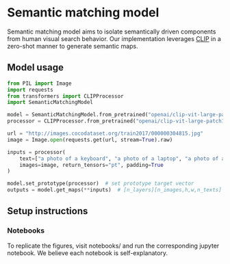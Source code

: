# Semantic matching model

Semantic matching model aims to isolate semantically driven components from human visual search behavior. Our implementation leverages [CLIP](https://arxiv.org/abs/2103.00020) in a zero-shot manner to generate semantic maps.


## Model usage

```python
from PIL import Image
import requests
from transformers import CLIPProcessor
import SemanticMatchingModel

model = SemanticMatchingModel.from_pretrained("openai/clip-vit-large-patch14")
processor = CLIPProcessor.from_pretrained("openai/clip-vit-large-patch14")

url = "http://images.cocodataset.org/train2017/000000304815.jpg"
image = Image.open(requests.get(url, stream=True).raw)

inputs = processor(
    text=["a photo of a keyboard", "a photo of a laptop", "a photo of a mouse"], 
    images=image, return_tensors="pt", padding=True
)

model.set_prototype(processor)  # set prototype target vector
outputs = model.get_maps(**inputs)  # [n_layers][n_images,h,w,n_texts] matching maps
```

## Setup instructions

### Notebooks
To replicate the figures, visit notebooks/ and run the corresponding jupyter notebook. We believe each notebook is self-explanatory.